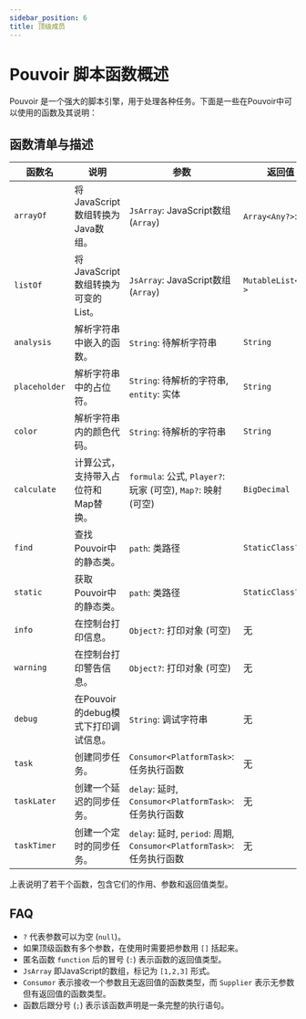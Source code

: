 ```yaml
---
sidebar_position: 6
title: 顶级成员
---
```


# Pouvoir 脚本函数概述

Pouvoir 是一个强大的脚本引擎，用于处理各种任务。下面是一些在Pouvoir中可以使用的函数及其说明：

## 函数清单与描述

| 函数名        | 说明                                                      | 参数                                 | 返回值             |
|---------------|---------------------------------------------------------|--------------------------------------|--------------------|
| `arrayOf`     | 将JavaScript数组转换为Java数组。                          | `JsArray`: JavaScript数组 (`Array`) | `Array<Any?>`: 数组 |
| `listOf`      | 将JavaScript数组转换为可变的List。                        | `JsArray`: JavaScript数组 (`Array`) | `MutableList<Any?>` |
| `analysis`    | 解析字符串中嵌入的函数。                                  | `String`: 待解析字符串               | `String`           |
| `placeholder` | 解析字符串中的占位符。                                    | `String`: 待解析的字符串, `entity`: 实体 | `String`           |
| `color`       | 解析字符串内的颜色代码。                                  | `String`: 待解析的字符串             | `String`           |
| `calculate`   | 计算公式，支持带入占位符和Map替换。                       | `formula`: 公式, `Player?`: 玩家 (可空), `Map?`: 映射 (可空) | `BigDecimal`       |
| `find`        | 查找Pouvoir中的静态类。                                   | `path`: 类路径                       | `StaticClass?`     |
| `static`      | 获取Pouvoir中的静态类。                                   | `path`: 类路径                       | `StaticClass?`     |
| `info`        | 在控制台打印信息。                                        | `Object?`: 打印对象 (可空)           | 无                 |
| `warning`     | 在控制台打印警告信息。                                    | `Object?`: 打印对象 (可空)           | 无                 |
| `debug`       | 在Pouvoir的debug模式下打印调试信息。                      | `String`: 调试字符串                 | 无                 |
| `task`        | 创建同步任务。                                            | `Consumor<PlatformTask>`: 任务执行函数 | 无                 |
| `taskLater`   | 创建一个延迟的同步任务。                                  | `delay`: 延时, `Consumor<PlatformTask>`: 任务执行函数 | 无 |
| `taskTimer`   | 创建一个定时的同步任务。                                  | `delay`: 延时, `period`: 周期, `Consumor<PlatformTask>`: 任务执行函数 | 无 |

上表说明了若干个函数，包含它们的作用、参数和返回值类型。

## FAQ

- `?` 代表参数可以为空 (`null`)。
- 如果顶级函数有多个参数，在使用时需要把参数用 `[]` 括起来。
- 匿名函数 `function` 后的冒号 (`:`) 表示函数的返回值类型。
- `JsArray` 即JavaScript的数组，标记为 `[1,2,3]` 形式。
- `Consumor` 表示接收一个参数且无返回值的函数类型，而 `Supplier` 表示无参数但有返回值的函数类型。
- 函数后跟分号 (`;`) 表示该函数声明是一条完整的执行语句。